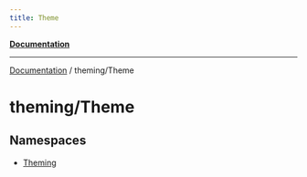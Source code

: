 ```yaml
---
title: Theme
---
```


[**Documentation**](../../index.md)

***

[Documentation](../../index.md) / theming/Theme

# theming/Theme

## Namespaces

- [Theming](namespaces/Theming/index.md)
